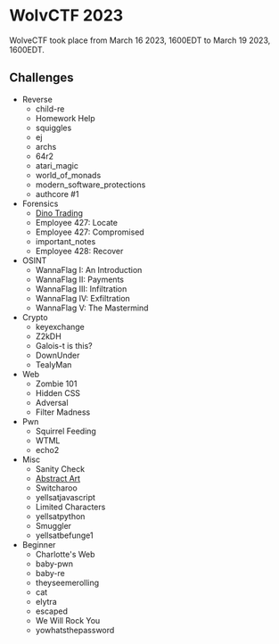 # WolvCTF 2023

WolveCTF took place from March 16 2023, 1600EDT to March 19 2023, 1600EDT.

## Challenges

- Reverse
  - child-re
  - Homework Help
  - squiggles
  - ej
  - archs
  - 64r2
  - atari_magic
  - world_of_monads
  - modern_software_protections
  - authcore #1
- Forensics
  - [Dino Trading](./Forensics/Dino%20Trading.md)
  - Employee 427: Locate
  - Employee 427: Compromised
  - important_notes
  - Employee 428: Recover
- OSINT
  - WannaFlag I: An Introduction
  - WannaFlag II: Payments
  - WannaFlag III: Infiltration
  - WannaFlag IV: Exfiltration
  - WannaFlag V: The Mastermind
- Crypto
  - keyexchange
  - Z2kDH
  - Galois-t is this?
  - DownUnder
  - TealyMan
- Web
  - Zombie 101
  - Hidden CSS
  - Adversal
  - Filter Madness
- Pwn
  - Squirrel Feeding
  - WTML
  - echo2
- Misc
  - Sanity Check
  - [Abstract Art](./Misc/Abstract%20Art.md)
  - Switcharoo
  - yellsatjavascript
  - Limited Characters
  - yellsatpython
  - Smuggler
  - yellsatbefunge1
- Beginner
  - Charlotte's Web
  - baby-pwn
  - baby-re
  - theyseemerolling
  - cat
  - elytra
  - escaped
  - We Will Rock You
  - yowhatsthepassword
